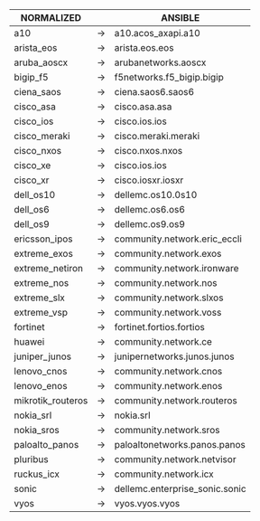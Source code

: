 | NORMALIZED | | ANSIBLE |
| ---------- | -- | ------ |
| a10 | → | a10.acos_axapi.a10 |
| arista_eos | → | arista.eos.eos |
| aruba_aoscx | → | arubanetworks.aoscx |
| bigip_f5 | → | f5networks.f5_bigip.bigip |
| ciena_saos | → | ciena.saos6.saos6 |
| cisco_asa | → | cisco.asa.asa |
| cisco_ios | → | cisco.ios.ios |
| cisco_meraki | → | cisco.meraki.meraki |
| cisco_nxos | → | cisco.nxos.nxos |
| cisco_xe | → | cisco.ios.ios |
| cisco_xr | → | cisco.iosxr.iosxr |
| dell_os10 | → | dellemc.os10.0s10 |
| dell_os6 | → | dellemc.os6.os6 |
| dell_os9 | → | dellemc.os9.os9 |
| ericsson_ipos | → | community.network.eric_eccli |
| extreme_exos | → | community.network.exos |
| extreme_netiron | → | community.network.ironware |
| extreme_nos | → | community.network.nos |
| extreme_slx | → | community.network.slxos |
| extreme_vsp | → | community.network.voss |
| fortinet | → | fortinet.fortios.fortios |
| huawei | → | community.network.ce |
| juniper_junos | → | junipernetworks.junos.junos |
| lenovo_cnos | → | community.network.cnos |
| lenovo_enos | → | community.network.enos |
| mikrotik_routeros | → | community.network.routeros |
| nokia_srl | → | nokia.srl |
| nokia_sros | → | community.network.sros |
| paloalto_panos | → | paloaltonetworks.panos.panos |
| pluribus | → | community.network.netvisor |
| ruckus_icx | → | community.network.icx |
| sonic | → | dellemc.enterprise_sonic.sonic |
| vyos | → | vyos.vyos.vyos |